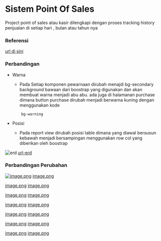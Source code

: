 
# Sistem Point Of Sales

Project point of sales atau kasir dilengkapi dengan proses tracking history penjualan di setiap hari , bulan atau tahun nya

### Referensi

[url di sini](https://github.com/HashJProgramming/Point-of-Sale-and-Inventory-Management-System/tree/master)

### Perbandingan

- Warna

    - Pada Setiap komponen pewarnaan dirubah menajdi bg-secondary background bawaan dari boostrap yang digunakan dan akan membuat warna menjadi abu abu. ada juga di halamanan  purchase dimana button purchase dirubah menjadi berwarna kuning dengan menggunakan kode 
    ```
        bg-warning
    ```
- Posisi 
    - Pada report view dirubah posisi table dimana yang diawal bersusun kebawah menjadi bersampingan menggunakan row col yang diberikan oleh boostrap
    
![erd](https://i.ibb.co/6PdxGbd/image.png)
[url-erd](https://i.ibb.co/6PdxGbd/image.png)


### Perbandingan Perubahan

[![image.png](https://i.postimg.cc/Vv54Z2h8/image.png)](https://postimg.cc/hQW9fZgy)
[image.png](https://postimg.cc/V5qtKRzw)

[image.png](https://postimg.cc/p9Kj3YKK)
[image.png](https://postimg.cc/ftBVhHyS)

[image.png](https://postimg.cc/SjxXGp16)
[image.png](https://postimg.cc/V5ZJGH23)

[image.png](https://postimg.cc/bsKs8Syg)
[image.png](https://postimg.cc/NyxM1N1C)

[image.png](https://postimg.cc/Hjnxy9j3)
[image.png](https://postimg.cc/MMPpLv3y)

[image.png](https://postimg.cc/BjTQ0hwZ)
[image.png](https://postimg.cc/qtQJtNT9)

[image.png](https://postimg.cc/CBQwN9d7)
[image.png](https://postimg.cc/Cd9Ffy3L)





